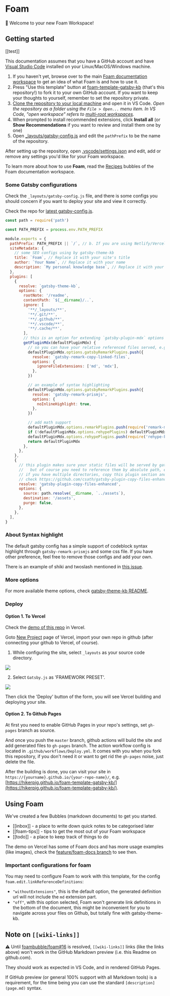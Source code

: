 # Foam

👋 Welcome to your new Foam Workspace!

## Getting started

[[test]]

This documentation assumes that you have a GitHub account and have [Visual Studio Code](https://code.visualstudio.com/) installed on your Linux/MacOS/Windows machine.

1. If you haven't yet, browse over to the main [Foam documentation workspace](https://foambubble.github.io/foam) to get an idea of what Foam is and how to use it.
2. Press "Use this template" button at [foam-template-gatsby-kb](https://github.com/hikerpig/foam-template-gatsby-kb) (that's this repository!) to fork it to your own GitHub account. If you want to keep your thoughts to yourself, remember to set the repository private.
3. [Clone the repository to your local machine](https://help.github.com/en/github/creating-cloning-and-archiving-repositories/cloning-a-repository) and open it in VS Code.
    *Open the repository as a folder using the `File > Open...` menu item. In VS Code, "open workspace" refers to [multi-root workspaces](https://code.visualstudio.com/docs/editor/multi-root-workspaces).*
4. When prompted to install recommended extensions, click **Install all** (or **Show Recommendations** if you want to review and install them one by one)
5. Open [_layouts/gatsby-config.js](_layouts/gatsby-config.js) and edit the `pathPrefix` to be the name of the repository.

After setting up the repository, open [.vscode/settings.json](.vscode/settings.json) and edit, add or remove any settings you'd like for your Foam workspace.

To learn more about how to use **Foam**, read the [Recipes](https://foambubble.github.io/foam/recipes) bubbles of the Foam documentation workspace.

### Some Gatsby configurations

Check the `_layouts/gatsby-config.js` file, and there is some configs you should concern if you want to deploy your site and view it correctly.

Check the repo for [latest gatsby-config.js](https://github.com/hikerpig/foam-template-gatsby-kb/blob/master/_layouts/gatsby-config.js).

```js
const path = require('path')

const PATH_PREFIX = process.env.PATH_PREFIX

module.exports = {
  pathPrefix: PATH_PREFIX || `/`, // b. If you are using Netlify/Vercel, your can keep it this way
  siteMetadata: {
    // some SEO configs using by gatsby-theme-kb
    title: `Foam`, // Replace it with your site's title
    author: `Your Name`, // Replace it with your name
    description: `My personal knowledge base`, // Replace it with your site's description
  },
  plugins: [
    {
      resolve: `gatsby-theme-kb`,
      options: {
        rootNote: '/readme',
        contentPath: `${__dirname}/..`,
        ignore: [
          '**/_layouts/**',
          '**/.git/**',
          '**/.github/**',
          '**/.vscode/**',
          '**/.cache/**',
        ],
        // this is an option for extending `gatsby-plugin-mdx` options inside `gatsby-theme-kb`,
        getPluginMdx(defaultPluginMdx) {
          // so you can have your relative referenced files served, e.g. '../assets/img.png'.
          defaultPluginMdx.options.gatsbyRemarkPlugins.push({
            resolve: `gatsby-remark-copy-linked-files`,
            options: {
              ignoreFileExtensions: ['md', 'mdx'],
            },
          })

          // an example of syntax highlighting
          defaultPluginMdx.options.gatsbyRemarkPlugins.push({
            resolve: 'gatsby-remark-prismjs',
            options: {
              noInlineHighlight: true,
            },
          })

          // add math support
          defaultPluginMdx.options.remarkPlugins.push(require('remark-math'))
          if (!defaultPluginMdx.options.rehypePlugins) defaultPluginMdx.options.rehypePlugins = []
          defaultPluginMdx.options.rehypePlugins.push(require('rehype-katex'))
          return defaultPluginMdx
        },
      },
    },
    {
      // this plugin makes sure your static files will be served by gatsby,
      //   but of course you need to reference them by absolute path, e.g. '/assets/img.png'.
      // if you have multiple directories, copy this plugin section and specify other directory
      // check https://github.com/csath/gatsby-plugin-copy-files-enhanced to find docs for this plugin
      resolve: 'gatsby-plugin-copy-files-enhanced',
      options: {
        source: path.resolve(__dirname, `../assets`),
        destination: '/assets',
        purge: false,
      },
    },
  ],
}
```

### About Syntax highlight

The default gatsby config has a simple support of codeblock syntax highlight through `gatsby-remark-prismjs` and some css file. If you have other preference, feel free to remove those configs and add your own.

There is an example of shiki and twoslash mentioned in [this issue](https://github.com/hikerpig/foam-template-gatsby-kb/issues/5#issuecomment-782902350).

### More options

For more available theme options, check [gatsby-theme-kb README](https://github.com/hikerpig/gatsby-project-kb/tree/master/packages/gatsby-theme-kb).

### Deploy

#### Option 1. To Vercel

Check the [demo of this repo](https://foam-template-gatsby-kb.vercel.app/) in Vercel.

Goto [New Project](https://vercel.com/new) page of Vercel, import your own repo in github (after connecting your github to Vercel, of course).

1. While configuring the site, select `_layouts`  as your source code directory.

![](https://i.loli.net/2021/01/28/pMxdXwuYGzF5LDg.png)

2. Select `Gatsby.js` as 'FRAMEWORK PRESET'.

![](https://i.loli.net/2021/01/28/Ccw4a9l8zeJxDXt.png)

Then  click the 'Deploy' button of the form, you will see Vercel building and deploying your site.

#### Option 2. To Github Pages

At first you need to enable GitHub Pages in your repo's settings, set `gh-pages` branch as source.

And once you push the `master` branch, github actions will build the site and add generated files to `gh-pages` branch. The action workflow config is located in `.github/workflows/Deploy.yml`. It comes with you when you fork this repository, if you don't need it or want to get rid  the `gh-pages` noise, just delete the file.

After the building is done, you can visit your site in `https://{yourname}.github.io/{your-repo-name}/`, e.g. [https://hikerpig.github.io/foam-template-gatsby-kb/](https://hikerpig.github.io/foam-template-gatsby-kb/).

## Using Foam

We've created a few Bubbles (markdown documents) to get you started.

- [[inbox]] - a place to write down quick notes to be categorised later
- [[foam-tips]] - tips to get the most out of your Foam workspace
- [[todo]] - a place to keep track of things to do

The demo on Vercel has some of Foam docs and has more usage examples (like images), check the [feature/foam-docs branch](https://github.com/hikerpig/foam-template-gatsby-kb/tree/feature/foam-docs) to see then.

### Important configurations for foam

You may need to configure Foam to work with this template, for the config `foam.edit.linkReferenceDefinitions`:

- `"withoutExtensions"`, this is the default option, the generated definition url will not include the `md` extension part.
- `"off"`, with this option selected, Foam won't generate link definitions in the bottom of the document, this might be inconvenient for you to navigate across your files on Github, but totally fine with gatsby-theme-kb.

## Note on `[[wiki-links]]`

⚠️ Until [foambubble/foam#16](https://github.com/foambubble/foam/issues/16) is resolved, `[[wiki-links]]` links (like the links above) won't work in the GitHub Markdown preview (i.e. this Readme on github.com).

They should work as expected in VS Code, and in rendered GitHub Pages.

If GitHub preview (or general 100% support with all Markdown tools) is a requirement, for the time being you can use the standard `[description](page.md)` syntax.


